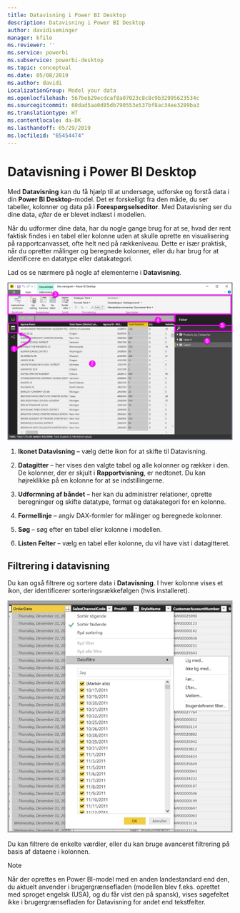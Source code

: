 ```yaml
---
title: Datavisning i Power BI Desktop
description: Datavisning i Power BI Desktop
author: davidiseminger
manager: kfile
ms.reviewer: ''
ms.service: powerbi
ms.subservice: powerbi-desktop
ms.topic: conceptual
ms.date: 05/08/2019
ms.author: davidi
LocalizationGroup: Model your data
ms.openlocfilehash: 567beb29ecdcaf8a07023c8c8c9b32995623534c
ms.sourcegitcommit: 60dad5aa0d85db790553e537bf8ac34ee3289ba3
ms.translationtype: HT
ms.contentlocale: da-DK
ms.lasthandoff: 05/29/2019
ms.locfileid: "65454474"
---
```

# <a name="data-view-in-power-bi-desktop"></a>Datavisning i Power BI Desktop
Med **Datavisning** kan du få hjælp til at undersøge, udforske og forstå data i din **Power BI Desktop**-model. Det er forskelligt fra den måde, du ser tabeller, kolonner og data på i **Forespørgselseditor**. Med Datavisning ser du dine data, *efter* de er blevet indlæst i modellen.

Når du udformer dine data, har du nogle gange brug for at se, hvad der rent faktisk findes i en tabel eller kolonne uden at skulle oprette en visualisering på rapportcanvasset, ofte helt ned på rækkeniveau. Dette er især praktisk, når du opretter målinger og beregnede kolonner, eller du har brug for at identificere en datatype eller datakategori.

Lad os se nærmere på nogle af elementerne i **Datavisning**.

![Datavisning i Power BI Desktop](media/desktop-data-view/dataview_fullscreen.png)

1. **Ikonet Datavisning** – vælg dette ikon for at skifte til Datavisning.

2. **Datagitter** – her vises den valgte tabel og alle kolonner og rækker i den. De kolonner, der er skjult i **Rapportvisning**, er nedtonet. Du kan højreklikke på en kolonne for at se indstillingerne.

3. **Udformning af båndet** – her kan du administrer relationer, oprette beregninger og skifte datatype, format og datakategori for en kolonne.

4. **Formellinje** – angiv DAX-formler for målinger og beregnede kolonner.

5. **Søg** – søg efter en tabel eller kolonne i modellen.

6. **Listen Felter** – vælg en tabel eller kolonne, du vil have vist i datagitteret.

## <a name="filtering-in-data-view"></a>Filtrering i datavisning

Du kan også filtrere og sortere data i **Datavisning**. I hver kolonne vises et ikon, der identificerer sorteringsrækkefølgen (hvis installeret).

![Sortér og filtrer i Datavisning i Power BI Desktop](media/desktop-data-view/dataview_sort-and-filter.png)

Du kan filtrere de enkelte værdier, eller du kan bruge avanceret filtrering på basis af dataene i kolonnen. 

> [!NOTE]
> Når der oprettes en Power BI-model med en anden landestandard end den, du aktuelt anvender i brugergrænsefladen (modellen blev f.eks. oprettet med sproget engelsk (USA), og du får vist den på spansk), vises søgefeltet ikke i brugergrænsefladen for Datavisning for andet end tekstfelter.
